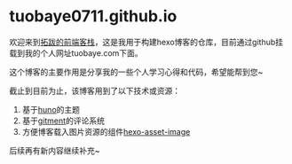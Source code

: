 # tuobaye0711.github.io

欢迎来到[拓跋的前端客栈](http://tuobaye.com)，这是我用于构建hexo博客的仓库，目前通过github挂载到我的个人网址tuobaye.com下面。

这个博客的主要作用是分享我的一些个人学习心得和代码，希望能帮到您~

截止到目前为止，该博客用到了以下技术或资源：

1. 基于[huno](https://github.com/letiantian/huno)的主题
2. 基于[gitment](https://github.com/imsun/gitment)的评论系统
3. 方便博客载入图片资源的组件[hexo-asset-image](https://github.com/CodeFalling/hexo-asset-image)

后续再有新内容继续补充~
